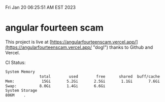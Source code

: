 Fri Jan 20 06:25:51 AM EST 2023

# angular fourteen scam


This project is live at [https://angularfourteenscam.vercel.app/](https://angularfourteenscam.vercel.app/ "dog!") thanks to Github and Vercel.

CI Status: 

```bash
System Memory
               total        used        free      shared  buff/cache   available
Mem:            15Gi       5.2Gi       2.5Gi       1.1Gi       7.6Gi       8.7Gi
Swap:          8.0Gi       1.4Gi       6.6Gi
System Storage
806M	.
```
```bash
